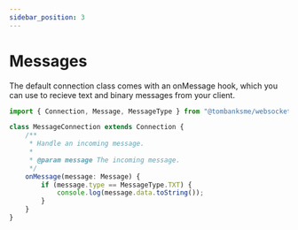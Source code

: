 ```yaml
---
sidebar_position: 3
---
```


# Messages

The default connection class comes with an onMessage hook, which you can use to recieve
text and binary messages from your client.

```typescript title="/src/MessageConnection.ts"
import { Connection, Message, MessageType } from "@tombanksme/websockets";

class MessageConnection extends Connection {
    /**
     * Handle an incoming message.
     *
     * @param message The incoming message.
     */
    onMessage(message: Message) {
        if (message.type == MessageType.TXT) {
            console.log(message.data.toString());
        }
    }
}
```
